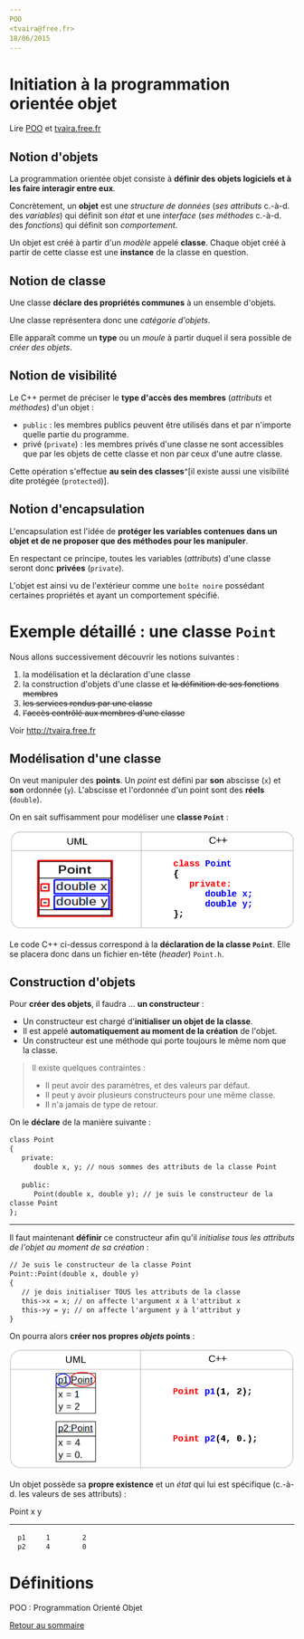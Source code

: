 ```yaml
---
POO
<tvaira@free.fr>
18/06/2015
---
```


# Initiation à la programmation orientée objet

Lire [POO](https://fr.wikipedia.org/wiki/Programmation_orient%C3%A9e_objet) et [tvaira.free.fr][tvaira]

## Notion d'objets

La programmation orientée objet consiste à __définir des objets logiciels et à les faire interagir entre eux__.

Concrètement, un __objet__ est une _structure de données_ (_ses attributs_ c.-à-d. des _variables_) qui définit son _état_ et une _interface_ (_ses méthodes_ c.-à-d. des _fonctions_) qui définit son _comportement_.

Un objet est créé à partir d'un _modèle_ appelé __classe__. Chaque objet créé à partir de cette classe est une __instance__ de la classe en question.

## Notion de classe

Une classe __déclare des propriétés communes__ à un ensemble d'objets. 

Une classe représentera donc une _catégorie d'objets_. 

Elle apparaît comme un __type__ ou un _moule_ à partir duquel il sera possible de _créer des objets_.

## Notion de visibilité

Le C++ permet de préciser le __type d'accès des membres__ (_attributs_ et _méthodes_) d'un objet :

* `public` : les membres publics peuvent être utilisés dans et par n'importe quelle partie du programme.
* privé (`private`) : les membres privés d'une classe ne sont accessibles que par les objets de cette classe et non par ceux d'une autre classe.

Cette opération s'effectue __au sein des classes__^[il existe aussi une visibilité dite protégée (`protected`)].

## Notion d'encapsulation

L'encapsulation est l'idée de __protéger les variables contenues dans un objet et de ne proposer que des méthodes pour les manipuler__.

En respectant ce principe, toutes les variables (_attributs_) d'une classe seront donc __privées__ (`private`). 

L'objet est ainsi vu de l'extérieur comme une ``boîte noire`` possédant certaines propriétés et ayant un comportement spécifié.

# Exemple détaillé : une classe `Point`

Nous allons successivement découvrir les notions suivantes :

1. la modélisation et la déclaration d'une classe
2. la construction d'objets d'une classe et ~~la définition de ses fonctions membres~~
3. ~~les services rendus par une classe~~
4. ~~l'accès contrôlé aux membres d'une classe~~

Voir <http://tvaira.free.fr>

## Modélisation d'une classe

On veut manipuler des __points__. Un _point_ est défini par __son__ abscisse (`x`) et __son__ ordonnée (`y`). L'abscisse et l'ordonnée d'un point sont des __réels__ (`double`).

On en sait suffisamment pour modéliser une __classe `Point`__ :

![Modélisation d'une __classe `Point`__](images/classe-point-uml-c++.png)

Le code C++ ci-dessus correspond à la __déclaration de la classe `Point`__. Elle se placera donc dans un fichier en-tête (_header_) `Point.h`. 

Construction d'objets
---------------------

Pour __créer des objets__, il faudra ... __un constructeur__ : 

* Un constructeur est chargé d'__initialiser un objet de la classe__. 
* Il est appelé __automatiquement au moment de la création__ de l'objet.
* Un constructeur est une méthode qui porte toujours le même nom que la classe.

> Il existe quelques contraintes :
>
> * Il peut avoir des paramètres, et des valeurs par défaut.
> * Il peut y avoir plusieurs constructeurs pour une même classe.
> * Il n'a jamais de type de retour.

On le __déclare__ de la manière suivante :

~~~ {.cpp}
class Point 
{
   private:
      double x, y; // nous sommes des attributs de la classe Point
      
   public:
      Point(double x, double y); // je suis le constructeur de la classe Point
};
~~~

---------------------------------------

Il faut maintenant __définir__ ce constructeur afin qu'il _initialise tous les attributs de l'objet au moment de sa création_ :

~~~ {.cpp}
// Je suis le constructeur de la classe Point
Point::Point(double x, double y) 
{
   // je dois initialiser TOUS les attributs de la classe 
   this->x = x; // on affecte l'argument x à l'attribut x
   this->y = y; // on affecte l'argument y à l'attribut y
}
~~~

On pourra alors __créer nos propres _objets_ points__ :

![Les objets `p1` et `p2` sont des _instances_ de la classe `Point`](images/objets-point-uml-c++.png)

Un objet possède sa __propre existence__ et un _état_ qui lui est spécifique (c.-à-d. les valeurs de ses attributs) :


   Point     x       y
--------     ------- ----------
      p1     1        2
      p2     4        0


# Définitions

POO
 :  Programmation Orienté Objet

[Retour au sommaire](#)

[tvaira]: http://tvaira.free.fr "Site personnel de Thierry Vaira"
